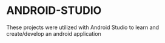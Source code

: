 # ANDROID-STUDIO
These projects were utilized with Android Studio to learn and create/develop an android application
